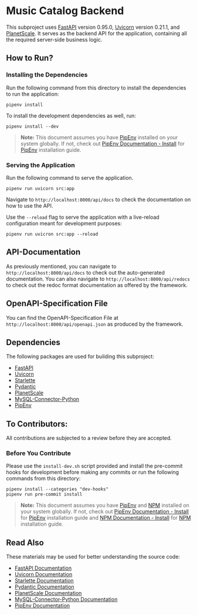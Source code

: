  # Music Catalog Backend

This subproject uses [FastAPI] version 0.95.0, [Uvicorn] version 0.21.1, and [PlanetScale]. It serves as the backend
API for the application, containing all the required server-side business logic.

## How to Run?

### Installing the Dependencies

Run the following command from this directory to install the dependencies to run the application:

```shell
pipenv install
```

To install the development dependencies as well, run:

```shell
pipenv install --dev
```

> __Note:__ This document assumes you have [PipEnv] installed on your system globally. If not, check out
> [PipEnv Documentation - Install] for [PipEnv] installation guide.

### Serving the Application

Run the following command to serve the application.

```shell
pipenv run uvicorn src:app
```

Navigate to `http://localhost:8000/api/docs` to check the documentation on how to use the API.

Use the `--reload` flag to serve the application with a live-reload configuration meant for development purposes:

```shell
pipenv run uvicron src:app --reload
```

## API-Documentation

As previously mentioned, you can navigate to `http://localhost:8000/api/docs` to check out the auto-generated
documentation. You can also navigate to `http://localhost:8000/api/redocs` to check out the redoc format documentation
as offered by the framework.

## OpenAPI-Specification File

You can find the OpenAPI-Specification File at `http://localhost:8000/api/openapi.json` as produced by the framework.

## Dependencies

The following packages are used for building this subproject:

* [FastAPI]
* [Uvicorn]
* [Starlette]
* [Pydantic]
* [PlanetScale]
* [MySQL-Connector-Python]
* [PipEnv]

## To Contributors:

All contributions are subjected to a review before they are accepted.

### Before You Contribute

Please use the ``install-dev.sh`` script provided and install the pre-commit hooks for development before making any
commits or run the following commands from this directory:

```shell
pipenv install --categories "dev-hooks"
pipenv run pre-commit install
```

> __Note:__ This document assumes you have [PipEnv] and [NPM] installed on your system globally. If not, check out
> [PipEnv Documentation - Install] for [PipEnv] installation guide and [NPM Documentation - Install] for [NPM]
> installation guide.


## Read Also

These materials may be used for better understanding the source code:
* [FastAPI Documentation]
* [Uvicorn Documentation]
* [Starlette Documentation]
* [Pydantic Documentation]
* [PlanetScale Documentation]
* [MySQL-Connector-Python Documentation]
* [PipEnv Documentation]


[FastAPI]: https://fastapi.tiangolo.com/
[Uvicorn]: https://www.uvicorn.org/
[Starlette]: https://www.starlette.io/
[Pydantic]: https://www.pydantic.dev/
[PlanetScale]: https://planetscale.com/
[MySQL-Connector-Python]: https://github.com/mysql/mysql-connector-python/
[PipEnv]: https://pipenv.pypa.io/en/latest/
[NPM]: https://www.npmjs.com/
[FastAPI Documentation]: https://fastapi.tiangolo.com/tutorial/
[Uvicorn Documentation]: https://www.uvicorn.org/deployment/
[Starlette Documentation]: https://www.starlette.io/
[Pydantic Documentation]: https://docs.pydantic.dev/
[PlanetScale Documentation]: https://planetscale.com/docs
[MySQL-Connector-Python Documentation]: https://dev.mysql.com/doc/connector-python/en/
[PipEnv Documentation]: https://pipenv.pypa.io/en/latest/#pipenv-documentation
[PipEnv Documentation - Install]: https://pipenv.pypa.io/en/latest/installation/
[NPM Documentation - Install]: https://www.npmjs.com/package/npm

